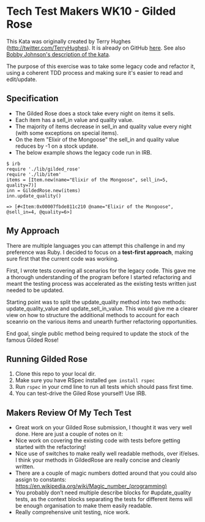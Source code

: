 # Tech Test Makers WK10 - Gilded Rose 

This Kata was originally created by Terry Hughes (http://twitter.com/TerryHughes). It is already on GitHub [here](https://github.com/NotMyself/GildedRose). See also [Bobby Johnson's description of the kata](http://iamnotmyself.com/2011/02/13/refactor-this-the-gilded-rose-kata/).

The purpose of this exercise was to take some legacy code and refactor it, using a coherent TDD process and making sure it's easier to read and edit/update. 

## Specification 
* The Gilded Rose does a stock take every night on items it sells.
* Each item has a sell_in value and quality value.
* The majority of items decrease in sell_in and quality value every night (with some exceptions on special items).
* On the item "Elixir of the Mongoose" the sell_in and quality value reduces by -1 on a stock update.
* The below example shows the legacy code run in IRB.

```
$ irb 
require './lib/gilded_rose'
require './lib/item'
items = [Item.new(name="Elixir of the Mongoose", sell_in=5, quality=7)]
inn = GildedRose.new(items)
inn.update_quality()

=> [#<Item:0x00007fbde811c210 @name="Elixir of the Mongoose", @sell_in=4, @quality=6>] 
```

## My Approach 

There are multiple languages you can attempt this challenge in and my preference was Ruby. I decided to focus on a **test-first approach**, making sure first that the current code was working. 

First, I wrote tests covering all scenarios for the legacy code. This gave me a thorough understanding of the program before I started refactoring and meant the testing process was accelerated as the existing tests written just needed to be updated.

Starting point was to split the update_quality method into two methods: update_quality_value and update_sell_in_value.
This would give me a clearer view on how to structure the additional methods to account for each sceanrio on the various items and unearth further refactoring opportunities. 

End goal, single public method being required to update the stock of the famous Gilded Rose!

## Running Gilded Rose 

1. Clone this repo to your local dir.
2. Make sure you have RSpec installed ```gem install rspec```
3. Run ```rspec``` in your cmd line to run all tests which should pass first time.
4. You can test-drive the Giled Rose yourself! Use IRB.

## Makers Review Of My Tech Test 

* Great work on your Gilded Rose submission, I thought it was very well done. Here are just a couple of notes on it:
* Nice work on covering the existing code with tests before getting started with the refactoring!
* Nice use of switches to make really well readable methods, over if/elses. I think your methods in GildedRose are really concise and cleanly written.
* There are a couple of magic numbers dotted around that you could also assign to constants: https://en.wikipedia.org/wiki/Magic_number_(programming)
* You probably don’t need multiple describe blocks for #update_quality tests, as the context blocks separating the tests for different items will be enough organisation to make them easily readable.
* Really comprehensive unit testing, nice work.
